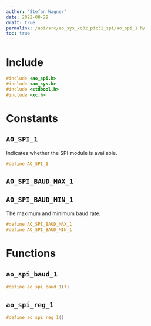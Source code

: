 ```yaml
---
author: "Stefan Wagner"
date: 2022-08-29
draft: true
permalink: /api/src/ao_sys_xc32_pic32_spi/ao_spi_1.h/
toc: true
---
```


# Include

```c
#include <ao_spi.h>
#include <ao_sys.h>
#include <stdbool.h>
#include <xc.h>
```

# Constants

## `AO_SPI_1`

Indicates whether the SPI module is available.

```c
#define AO_SPI_1
```

## `AO_SPI_BAUD_MAX_1`
## `AO_SPI_BAUD_MIN_1`

The maximum and minimum baud rate.

```c
#define AO_SPI_BAUD_MAX_1
#define AO_SPI_BAUD_MIN_1
```

# Functions

## `ao_spi_baud_1`

```c
#define ao_spi_baud_1(f)
```

## `ao_spi_reg_1`

```c
#define ao_spi_reg_1()
```
